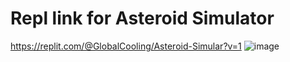 # Repl link for Asteroid Simulator 
https://replit.com/@GlobalCooling/Asteroid-Simular?v=1
![image](https://github.com/user-attachments/assets/06b7e149-acb8-44df-b565-d8784ae5fec6)
